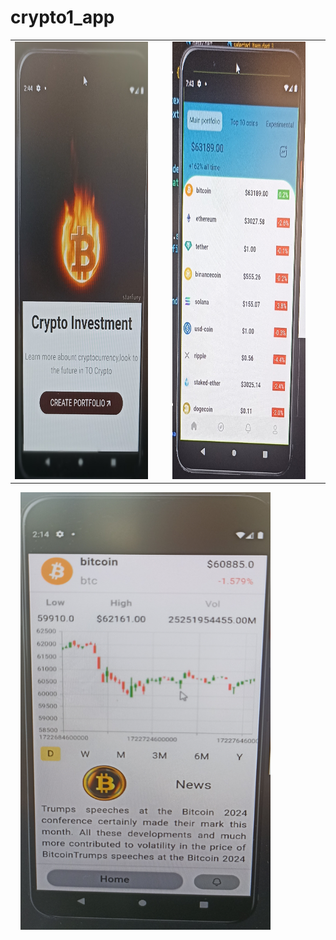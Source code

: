 # crypto1_app

<table>
  <tr>
 <td><img src="https://github.com/mobil-SerpilUzuntas-web/crypto1_app/blob/master/assets/image/ara5.jpg" alt="Pokeball" width="400" height="700"></td>
    <td>&nbsp;&nbsp;&nbsp;</td>
     <td><img src="https://github.com/mobil-SerpilUzuntas-web/crypto1_app/blob/master/assets/image/ara2.jpg" alt="Pokeball" width="400" height="700"></td>
    <td>&nbsp;&nbsp;&nbsp;</td>


  </tr>
</table>
  <td>&nbsp;&nbsp;&nbsp;</td>
     <td><img src="https://github.com/mobil-SerpilUzuntas-web/crypto1_app/blob/master/assets/image/ara3.jpg" alt="Pokeball" width="400" height="700"></td>
    <td>&nbsp;&nbsp;&nbsp;</td>
